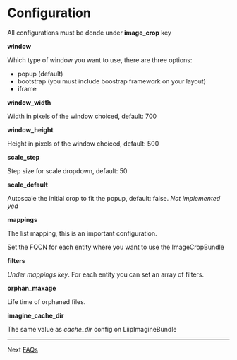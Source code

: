 Configuration
=============

All configurations must be donde under **image_crop** key

**window**

Which type of window you want to use, there are three options:

  * popup (default)
  * bootstrap (you must include boostrap framework on your layout)
  * iframe

**window_width**

Width in pixels of the window choiced, default: 700

**window_height**

Height in pixels of the window choiced, default: 500

**scale_step**

Step size for scale dropdown, default: 50
 
**scale_default**

Autoscale the initial crop to fit the popup, default: false. *Not implemented yed* 

**mappings**

The list mapping, this is an important configuration.

Set the FQCN for each entity where you want to use the ImageCropBundle
   
**filters**

*Under mappings key*. For each entity you can set an array of filters.
    
**orphan_maxage**

Life time of orphaned files.

**imagine_cache_dir**

The same value as *cache_dir* config on LiipImagineBundle

----
Next [FAQs](faqs.md)
